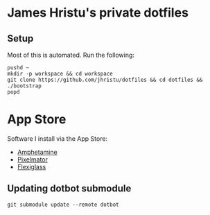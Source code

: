 # James Hristu's private dotfiles #

## Setup ##

Most of this is automated. Run the following:

```
pushd ~
mkdir -p workspace && cd workspace
git clone https://github.com/jhristu/dotfiles && cd dotfiles && ./bootstrap
popd
```

# App Store ##

Software I install via the App Store:

- [Amphetamine](https://apps.apple.com/us/app/amphetamine/id937984704?mt=12)
- [Pixelmator](https://apps.apple.com/us/app/pixelmator/id407963104?mt=12)
- [Flexiglass](https://apps.apple.com/am/app/flexiglass/id426410278?mt=12)

## Updating dotbot submodule ##

```git submodule update --remote dotbot```